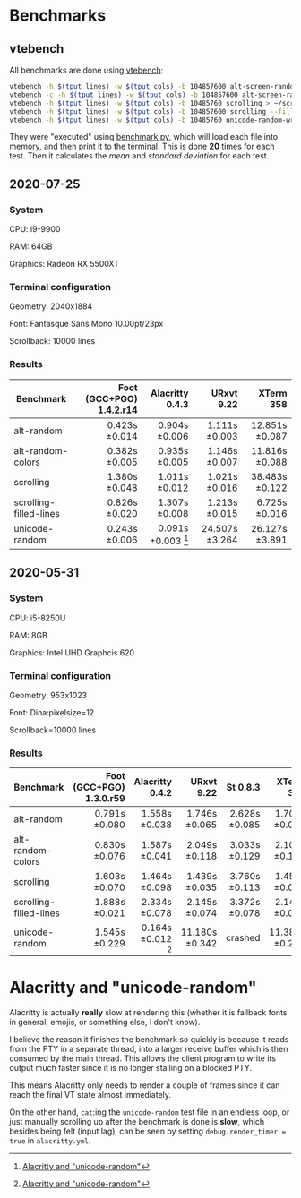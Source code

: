 # Benchmarks

## vtebench

All benchmarks are done using [vtebench](https://github.com/alacritty/vtebench):

```sh
vtebench -h $(tput lines) -w $(tput cols) -b 104857600 alt-screen-random-write > ~/alt-random
vtebench -c -h $(tput lines) -w $(tput cols) -b 104857600 alt-screen-random-write > ~/alt-random-colors
vtebench -h $(tput lines) -w $(tput cols) -b 10485760 scrolling > ~/scrolling
vtebench -h $(tput lines) -w $(tput cols) -b 104857600 scrolling --fill-lines > ~/scrolling-filled-lines
vtebench -h $(tput lines) -w $(tput cols) -b 10485760 unicode-random-write > ~/unicode-random
```

They were "executed" using [benchmark.py](../scripts/benchmark.py),
which will load each file into memory, and then print it to the
terminal. This is done **20** times for each test. Then it calculates
the _mean_ and _standard deviation_ for each test.


## 2020-07-25

### System

CPU: i9-9900

RAM: 64GB

Graphics: Radeon RX 5500XT


### Terminal configuration

Geometry: 2040x1884

Font: Fantasque Sans Mono 10.00pt/23px

Scrollback: 10000 lines


### Results

| Benchmark              | Foot (GCC+PGO) 1.4.2.r14 |      Alacritty 0.4.3 |     URxvt 9.22 |      XTerm 358 |
|------------------------|-------------------------:|---------------------:|---------------:|---------------:|
| alt-random             |            0.423s ±0.014 |   0.904s ±0.006      |  1.111s ±0.003 | 12.851s ±0.087 |
| alt-random-colors      |            0.382s ±0.005 |   0.935s ±0.005      |  1.146s ±0.007 | 11.816s ±0.088 |
| scrolling              |            1.380s ±0.048 |   1.011s ±0.012      |  1.021s ±0.016 | 38.483s ±0.122 |
| scrolling-filled-lines |            0.826s ±0.020 |   1.307s ±0.008      |  1.213s ±0.015 |  6.725s ±0.016 |
| unicode-random         |            0.243s ±0.006 |   0.091s ±0.003 [^1] | 24.507s ±3.264 | 26.127s ±3.891 |



## 2020-05-31

### System

CPU: i5-8250U

RAM: 8GB

Graphics: Intel UHD Graphcis 620


### Terminal configuration

Geometry: 953x1023

Font: Dina:pixelsize=12

Scrollback=10000 lines


### Results


| Benchmark              | Foot (GCC+PGO) 1.3.0.r59 | Alacritty 0.4.2      |     URxvt 9.22 |      St 0.8.3 |      XTerm 356 |
|------------------------|-------------------------:|---------------------:|---------------:|--------------:|---------------:|
| alt-random             |            0.791s ±0.080 |   1.558s ±0.038      |  1.746s ±0.065 | 2.628s ±0.085 |  1.706s ±0.064 |
| alt-random-colors      |            0.830s ±0.076 |   1.587s ±0.041      |  2.049s ±0.118 | 3.033s ±0.129 |  2.109s ±0.131 |
| scrolling              |            1.603s ±0.070 |   1.464s ±0.098      |  1.439s ±0.035 | 3.760s ±0.113 |  1.459s ±0.036 |
| scrolling-filled-lines |            1.888s ±0.021 |   2.334s ±0.078      |  2.145s ±0.074 | 3.372s ±0.078 |  2.144s ±0.091 |
| unicode-random         |            1.545s ±0.229 |   0.164s ±0.012 [^1] | 11.180s ±0.342 |       crashed | 11.389s ±0.269 |

[^1]: [Alacritty and "unicode-random"](#alacritty-and-unicode-random)


# Alacritty and "unicode-random"

Alacritty is actually **really** slow at rendering this (whether it is
fallback fonts in general, emojis, or something else, I don't know).

I believe the reason it finishes the benchmark so quickly is because
it reads from the PTY in a separate thread, into a larger receive
buffer which is then consumed by the main thread. This allows the
client program to write its output much faster since it is no longer
stalling on a blocked PTY.

This means Alacritty only needs to render a couple of frames since it
can reach the final VT state almost immediately.

On the other hand, `cat`:ing the `unicode-random` test file in an
endless loop, or just manually scrolling up after the benchmark is
done is **slow**, which besides being felt (input lag), can be seen by
setting `debug.render_timer = true` in `alacritty.yml`.

